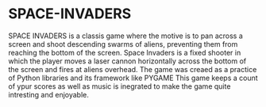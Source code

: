 # SPACE-INVADERS
SPACE INVADERS is a classis game where the motive  is to pan across a screen and shoot descending swarms of aliens, preventing them from reaching the bottom of the screen.
Space Invaders is a fixed shooter in which the player moves a laser cannon horizontally across the bottom of the screen and fires at aliens overhead.
The game was creaed as a practice of Python libraries and its framework like PYGAME 
This game keeps a count of ypur scores as well as music is inegrated to make the game quite intresting and enjoyable.
